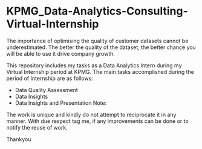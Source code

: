 # KPMG_Data-Analytics-Consulting-Virtual-Internship

The importance of optimising the quality of customer datasets cannot be underestimated. The better the quality of the dataset, the better chance you will be able to use it drive company growth.

This repository includes my tasks as a Data Analytics Intern during my Virtual Internship period at KPMG. The main tasks accomplished during the period of Internship are as follows:

- Data Quality Assessment
- Data Insights
-  Data Insights and Presentation
Note:

The work is unique and kindly do not attempt to reciprocate it in any manner. With due respect tag me, if any improvements can be done or to notify the reuse of work.

Thankyou
